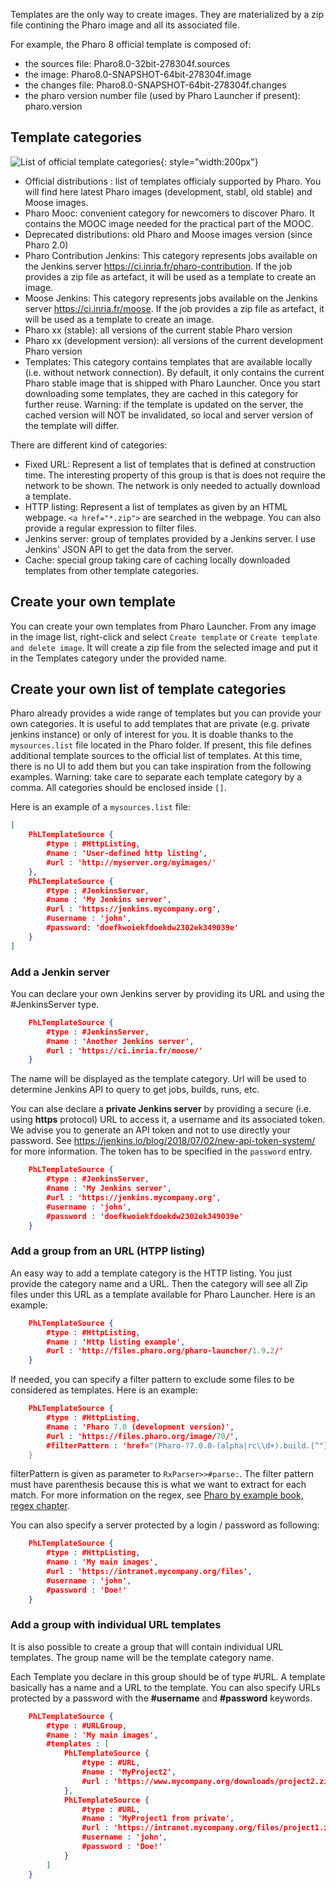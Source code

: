 Templates are the only way to create images. They are materialized by a zip file contining the Pharo image and all its associated file.

For example, the Pharo 8 official template is composed of:

* the sources file: Pharo8.0-32bit-278304f.sources
* the image: Pharo8.0-SNAPSHOT-64bit-278304f.image
* the changes file: Pharo8.0-SNAPSHOT-64bit-278304f.changes
* the pharo version number file (used by Pharo Launcher if present): pharo.version

## Template categories
![List of official template categories](images/template-categories.png){: style="width:200px"}

* Official distributions : list of templates officialy supported by Pharo. You will find here latest Pharo images (development, stabl, old stable) and Moose images.
* Pharo Mooc: convenient category for newcomers to discover Pharo. It contains the MOOC image needed for the practical part of the MOOC.
* Deprecated distributions: old Pharo and Moose images version (since Pharo 2.0)
* Pharo Contribution Jenkins: This category represents jobs available on the Jenkins server https://ci.inria.fr/pharo-contribution. If the job provides a zip file as artefact, it will be used as a template to create an image.
* Moose Jenkins: This category represents jobs available on the Jenkins server https://ci.inria.fr/moose. If the job provides a zip file as artefact, it will be used as a template to create an image.
* Pharo xx (stable): all versions of the current stable Pharo version
* Pharo xx (development version): all versions of the current development Pharo version
* Templates: This category contains templates that are available locally (i.e. without network connection). By default, it only contains the current Pharo stable image that is shipped with Pharo Launcher. Once you start downloading some templates, they are cached in this category for further reuse. Warning: if the template is updated on the server, the cached version will NOT be invalidated, so local and server version of the template will differ.

There are different kind of categories:

* Fixed URL: Represent a list of templates that is defined at construction time. The interesting property of this group is that is does not require the network to be shown. The network is only needed to actually download a template.
* HTTP listing: Represent a list of templates as given by an HTML webpage. `<a href="*.zip">` are searched in the webpage. You can also provide a regular expression to filter files.
* Jenkins server: group of templates provided by a Jenkins server. I use Jenkins' JSON API to get the data from the server.
* Cache: special group taking care of caching locally downloaded templates from other template categories.

## Create your own template
You can create your own templates from Pharo Launcher. From any image in the image list, right-click and select `Create template` or `Create template and delete image`. It will create a zip file from the selected image and put it in the Templates category under the provided name.

## Create your own list of template categories
Pharo already provides a wide range of templates but you can provide your own categories. It is useful to add templates that are private (e.g. private jenkins instance) or only of interest for you. It is doable thanks to the `mysources.list` file located in the Pharo folder. If present, this file defines additional template sources to the official list of templates. At this time, there is no UI to add them but you can take inspiration from the following examples.
Warning: take care to separate each template category by a comma. All categories should be enclosed inside `[]`.

Here is an example of a `mysources.list` file:
```json
[
	PhLTemplateSource {
		#type : #HttpListing,
		#name : 'User-defined http listing',
		#url : 'http://myserver.org/myimages/'
	},
	PhLTemplateSource {
        #type : #JenkinsServer,
        #name : 'My Jenkins server',
        #url : 'https://jenkins.mycompany.org',
        #username : 'john',
        #password: 'doefkwoiekfdoekdw2302ek349039e'
    }
]
```
### Add a Jenkin server
You can declare your own Jenkins server by providing its URL and using the #JenkinsServer type.
```json
    PhLTemplateSource {
        #type : #JenkinsServer,
        #name : 'Another Jenkins server',
        #url : 'https://ci.inria.fr/moose/'
    }
```
The name will be displayed as the template category. Url will be used to determine Jenkins API to query to get jobs, builds, runs, etc.

You can alse declare a **private Jenkins server** by providing a secure (i.e. using **https** protocol) URL to access it, a username and its associated token. 
We advise you to generate an API token and not to use directly your password. See https://jenkins.io/blog/2018/07/02/new-api-token-system/ for more information.
The token has to be specified in the `password` entry.
```json
    PhLTemplateSource {
        #type : #JenkinsServer,
        #name : 'My Jenkins server',
        #url : 'https://jenkins.mycompany.org',
        #username : 'john',
        #password : 'doefkwoiekfdoekdw2302ek349039e'
    }
```
### Add a group from an URL (HTPP listing)
An easy way to add a template category is the HTTP listing. You just provide the category name and a URL. Then the category will see all Zip files under this URL as a template available for Pharo Launcher. 
Here is an example:
```json
	PhLTemplateSource {
		#type : #HttpListing,
		#name : 'Http listing example',
		#url : 'http://files.pharo.org/pharo-launcher/1.9.2/'
	}
```
If needed, you can specify a filter pattern to exclude some files to be considered as templates.
Here is an example:
```json
	PhLTemplateSource {
		#type : #HttpListing,
		#name : 'Pharo 7.0 (development version)',
		#url : 'https://files.pharo.org/image/70/',
		#filterPattern : 'href="(Pharo-?7.0.0-(alpha|rc\\d+).build.[^"]*.zip)"'
	}
```
filterPattern is given as parameter to `RxParser>>#parse:`. The filter pattern must have parenthesis because this is what we want to extract for each match. For more information on the regex, see [Pharo by example book, regex chapter](https://ci.inria.fr/pharo-contribution/job/UpdatedPharoByExample/lastSuccessfulBuild/artifact/book-result/Regex/Regex.html).

You can also specify a server protected by a login / password as following:
```json
    PhLTemplateSource {
        #type : #HttpListing,
        #name : 'My main images',
        #url : 'https://intranet.mycompany.org/files',
        #username : 'john',
        #password : 'Doe!'
    }
```
### Add a group with individual URL templates
It is also possible to create a group that will contain individual URL templates. The group name will be the template category name.

Each Template you declare in this group should be of type #URL. A template basically has a name and a URL to the template. You can also specify URLs protected by a password with the **#username** and **#password** keywords.
```json
    PhLTemplateSource {
        #type : #URLGroup,
        #name : 'My main images',
        #templates : [
            PhLTemplateSource {
                #type : #URL,
                #name : 'MyProject2',
                #url : 'https://www.mycompany.org/downloads/project2.zip'
            },
            PhLTemplateSource {
                #type : #URL,
                #name : 'MyProject1 from private',
                #url : 'https://intranet.mycompany.org/files/project1.zip',
                #username : 'john',
                #password : 'Doe!'
            }
        ]
    }
```
